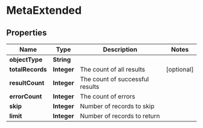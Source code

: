 

# MetaExtended


## Properties

Name | Type | Description | Notes
------------ | ------------- | ------------- | -------------
**objectType** | **String** |  | 
**totalRecords** | **Integer** | The count of all results |  [optional]
**resultCount** | **Integer** | The count of successful results | 
**errorCount** | **Integer** | The count of errors | 
**skip** | **Integer** | Number of records to skip | 
**limit** | **Integer** | Number of records to return | 



